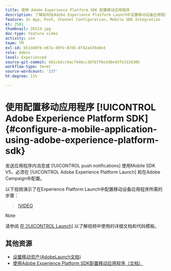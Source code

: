 ```yaml
---
title: 使用 Adobe Experience Platform SDK 配置移动应用程序
description: 了解如何在Adobe Experience Platform Launch中设置移动设备应用程序，以及如何在Adobe Campaign中对其进行配置。
feature: In App, Push, Channel Configuration, Mobile SDK Integration
kt: 2501
thumbnail: 26224.jpg
doc-type: feature video
activity: use
team: TM
exl-id: b51d40f6-e67a-49fe-87d5-bf42a439a0e3
role: Admin
level: Experienced
source-git-commit: 481cbdcc9ac7446cc36fbff6e3d6e43fe333d30b
workflow-type: tm+mt
source-wordcount: '137'
ht-degree: 11%

---
```


# 使用配置移动应用程序 [!UICONTROL Adobe Experience Platform SDK] {#configure-a-mobile-application-using-adobe-experience-platform-sdk}

发送应用程序内消息或 [!UICONTROL push notifications] 使用Mobile SDK V5，必须在 [!UICONTROL Adobe Experience Platform Launch] 和在Adobe Campaign中配置。

以下视频演示了在Experience Platform Launch中配置移动设备应用程序所需的步骤：

>[!VIDEO](https://video.tv.adobe.com/v/26224?quality=12)

>[!NOTE]
>
>请参阅 [在 [!UICONTROL Launch]](https://experienceleague.adobe.com/docs/campaign-standard/using/administrating/configuring-channels/configuring-a-mobile-application.html?lang=en) 以了解视频中使用的详细文档和代码模板。

## 其他资源

* [设置移动资产(AdobeLaunch文档)](https://aep-sdks.gitbook.io/docs/getting-started/create-a-mobile-property)
* [使用Adobe Experience Platform SDK配置移动应用程序（文档）](https://experienceleague.adobe.com/docs/campaign-standard/using/administrating/configuring-channels/configuring-a-mobile-application.html?lang=en)
